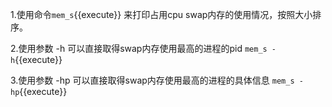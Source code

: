 1.使用命令`mem_s`{{execute}} 来打印占用cpu swap内存的使用情况，按照大小排序。

2.使用参数 -h 可以直接取得swap内存使用最高的进程的pid `mem_s -h`{{execute}} 

3.使用参数 -hp 可以直接取得swap内存使用最高的进程的具体信息 `mem_s -hp`{{execute}} 